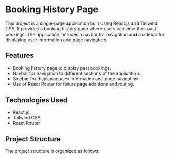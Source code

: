 # Booking History Page

This project is a single-page application built using React.js and Tailwind CSS. It provides a booking history page where users can view their past bookings. The application includes a navbar for navigation and a sidebar for displaying user information and page navigation.

## Features

- Booking history page to display past bookings.
- Navbar for navigation to different sections of the application.
- Sidebar for displaying user information and page navigation.
- Use of React Router for future page additions and routing.

## Technologies Used

- React.js
- Tailwind CSS
- React Router

## Project Structure

The project structure is organized as follows:

